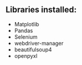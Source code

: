 ## Libraries installed:
- Matplotlib
- Pandas
- Selenium
- webdriver-manager
- beautifulsoup4
- openpyxl